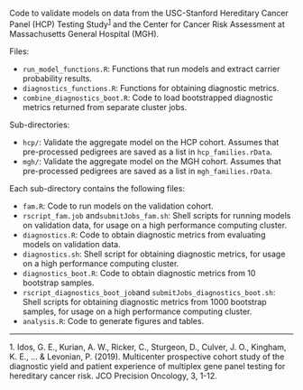 Code to validate models on data from the USC-Stanford Hereditary Cancer Panel (HCP) Testing Study<sup>[1](#myfootnote1)</sup> and the Center for Cancer Risk Assessment at Massachusetts General Hospital (MGH). 

Files: 
- `run_model_functions.R`: Functions that run models and extract carrier probability results. 
- `diagnostics_functions.R`: Functions for obtaining diagnostic metrics.
- `combine_diagnostics_boot.R`: Code to load bootstrapped diagnostic metrics returned from separate cluster jobs.

Sub-directories: 
- `hcp/`: Validate the aggregate model on the HCP cohort. Assumes that pre-processed pedigrees are saved as a list in `hcp_families.rData`. 
- `mgh/`: Validate the aggregate model on the MGH cohort. Assumes that pre-processed pedigrees are saved as a list in `mgh_families.rData`. 

Each sub-directory contains the following files: 
- `fam.R`: Code to run models on the validation cohort. 
- `rscript_fam.job` and`submitJobs_fam.sh`: Shell scripts for running models on validation data, for usage on a high performance computing cluster. 
- `diagnostics.R`: Code to obtain diagnostic metrics from evaluating models on validation data.
- `diagnostics.sh`: Shell script for obtaining diagnostic metrics, for usage on a high performance computing cluster. 
- `diagnostics_boot.R`: Code to obtain diagnostic metrics from 10 bootstrap samples.
- `rscript_diagnostics_boot_job`and `submitJobs_diagnostics_boot.sh`: Shell scripts for obtaining diagnostic metrics from 1000 bootstrap samples, for usage on a high performance computing cluster. 
- `analysis.R`: Code to generate figures and tables. 


---

<a name="myfootnote1">1</a>. Idos, G. E., Kurian, A. W., Ricker, C., Sturgeon, D., Culver, J. O., Kingham, K. E., ... & Levonian, P. (2019). Multicenter prospective cohort study of the diagnostic yield and patient experience of multiplex gene panel testing for hereditary cancer risk. JCO Precision Oncology, 3, 1-12.
